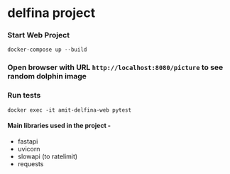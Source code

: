 # delfina project

### Start Web Project
`docker-compose up --build`

### Open browser with URL `http://localhost:8080/picture` to see random dolphin image

### Run tests
`docker exec -it amit-delfina-web pytest`

#### Main libraries used in the project - 
- fastapi
- uvicorn
- slowapi (to ratelimit)
- requests
